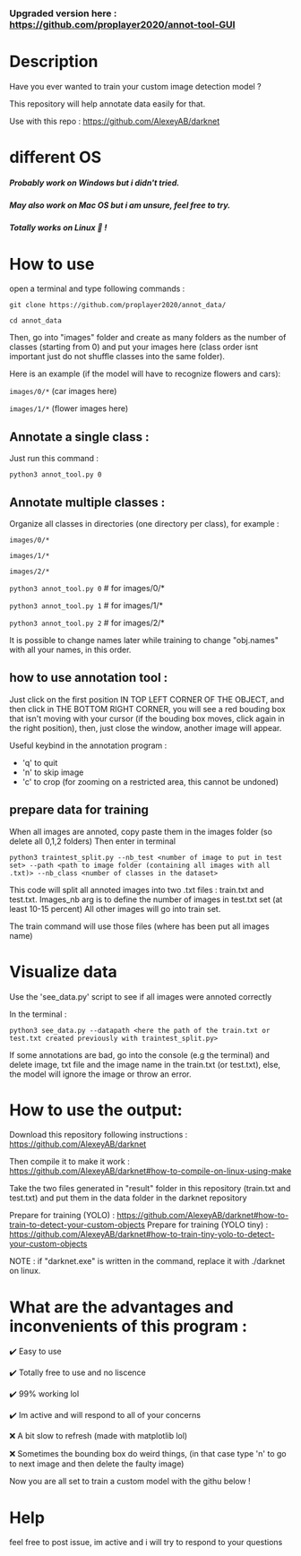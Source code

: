 ### Upgraded version here : https://github.com/proplayer2020/annot-tool-GUI

# Description
Have you ever wanted to train your custom image detection model ?

This repository will help annotate data easily for that.

Use with this repo : https://github.com/AlexeyAB/darknet
# different OS
##### Probably work on Windows but i didn't tried.

##### May also work on Mac OS but i am unsure, feel free to try.

##### Totally works on Linux 🐧 !
# How to use
open a terminal and type following commands : 

```git clone https://github.com/proplayer2020/annot_data/ ```

```cd annot_data```

Then, go into "images" folder and create as many folders as the number of classes (starting from 0) and put your images here (class order isnt important just do not shuffle classes into the same folder).

Here is an example (if the model will have to recognize flowers and cars):

```images/0/*``` (car images here)

```images/1/*``` (flower images here)

## Annotate a single class :
Just run this command :

```python3 annot_tool.py 0```

## Annotate multiple classes :
Organize all classes in directories (one directory per class), for example :

    images/0/*

    images/1/*
    
    images/2/*
```python3 annot_tool.py 0``` # for images/0/*

```python3 annot_tool.py 1``` # for images/1/*

```python3 annot_tool.py 2``` # for images/2/*


It is possible to change names later while training to change "obj.names" with all your names, in this order.

## how to use annotation tool : 

Just click on the first position IN TOP LEFT CORNER OF THE OBJECT, and then click in THE BOTTOM RIGHT CORNER, you will see a red bouding box that isn't moving with your cursor (if the bouding box moves, click again in the right position), then, just close the window, another image will appear.

Useful keybind in the annotation program : 
- 'q' to quit
- 'n' to skip image
- 'c' to crop (for zooming on a restricted area, this cannot be undoned)

## prepare data for training
When all images are annoted, copy paste them in the images folder (so delete all 0,1,2 folders)
Then enter in terminal

```python3 traintest_split.py --nb_test <number of image to put in test set> --path <path to image folder (containing all images with all .txt)> --nb_class <number of classes in the dataset>```

This code will split all annoted images into two .txt files : train.txt and test.txt.
Images_nb arg is to define the number of images in test.txt set (at least 10-15 percent)
All other images will go into train set.

The train command will use those files (where has been put all images name)
# Visualize data

Use the 'see_data.py' script to see if all images were annoted correctly

In the terminal : 

```python3 see_data.py --datapath <here the path of the train.txt or test.txt created previously with traintest_split.py>```

If some annotations are bad, go into the console (e.g the terminal) and delete image, txt file and the image name in the train.txt (or test.txt), else, the model will ignore the image or throw an error.
# How to use the output:

Download this repository following instructions : https://github.com/AlexeyAB/darknet

Then compile it to make it work : https://github.com/AlexeyAB/darknet#how-to-compile-on-linux-using-make

Take the two files generated in "result" folder in this repository (train.txt and test.txt) and put them in the data folder in the darknet repository

Prepare for training (YOLO) : https://github.com/AlexeyAB/darknet#how-to-train-to-detect-your-custom-objects
Prepare for training (YOLO tiny) : https://github.com/AlexeyAB/darknet#how-to-train-tiny-yolo-to-detect-your-custom-objects

NOTE : if "darknet.exe" is written in the command, replace it with ./darknet on linux.

# What are the advantages and inconvenients of this program :

 ✔️  Easy to use
 
 ✔️  Totally free to use and no liscence
 
 ✔️  99% working lol
 
 ✔️  Im active and will respond to all of your concerns
 
 ❌ A bit slow to refresh (made with matplotlib lol)
 
 ❌ Sometimes the bounding box do weird things, (in that case type 'n' to go to next image and then delete the faulty image)

Now you are all set to train a custom model with the githu below !

# Help
feel free to post issue, im active and i will try to respond to your questions
